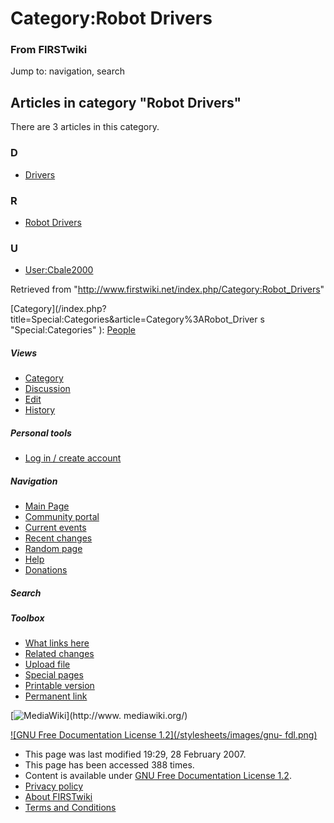 # Category:Robot Drivers

### From FIRSTwiki

Jump to: navigation, search

  

## Articles in category "Robot Drivers"

There are 3 articles in this category.

### D

  * [Drivers](/index.php/Drivers "Drivers" )

### R

  * [Robot Drivers](/index.php/Robot_Drivers "Robot Drivers" )

### U

  * [User:Cbale2000](/index.php/User:Cbale2000 "User:Cbale2000" )

Retrieved from "<http://www.firstwiki.net/index.php/Category:Robot_Drivers>"

[Category](/index.php?title=Special:Categories&article=Category%3ARobot_Driver
s "Special:Categories" ): [People](/index.php/Category:People
"Category:People" )

##### Views

  * [Category](/index.php/Category:Robot_Drivers)
  * [Discussion](/index.php?title=Category_talk:Robot_Drivers&action=edit)
  * [Edit](/index.php?title=Category:Robot_Drivers&action=edit)
  * [History](/index.php?title=Category:Robot_Drivers&action=history)

##### Personal tools

  * [Log in / create account](/index.php?title=Special:Userlogin&returnto=Category:Robot_Drivers)

[](/index.php/Main_Page "Main Page" )

##### Navigation

  * [Main Page](/index.php/Main_Page)
  * [Community portal](/index.php/FIRSTwiki:Community_portal)
  * [Current events](/index.php/Current_events)
  * [Recent changes](/index.php/Special:Recentchanges)
  * [Random page](/index.php/Special:Random)
  * [Help](/index.php/Help:Contents)
  * [Donations](/index.php/FIRSTwiki:Site_support)

##### Search



##### Toolbox

  * [What links here](/index.php/Special:Whatlinkshere/Category:Robot_Drivers)
  * [Related changes](/index.php/Special:Recentchangeslinked/Category:Robot_Drivers)
  * [Upload file](/index.php/Special:Upload)
  * [Special pages](/index.php/Special:Specialpages)
  * [Printable version](/index.php?title=Category:Robot_Drivers&printable=yes)
  * [Permanent link](/index.php?title=Category:Robot_Drivers&oldid=56374)

[![MediaWiki](/skins/common/images/poweredby_mediawiki_88x31.png)](http://www.
mediawiki.org/)

[![GNU Free Documentation License 1.2](/stylesheets/images/gnu-
fdl.png)](http://www.gnu.org/copyleft/fdl.html)

  * This page was last modified 19:29, 28 February 2007.
  * This page has been accessed 388 times.
  * Content is available under [GNU Free Documentation License 1.2](http://www.gnu.org/copyleft/fdl.html "http://www.gnu.org/copyleft/fdl.html" ).
  * [Privacy policy](/index.php/FIRSTwiki:Privacy_policy "FIRSTwiki:Privacy policy" )
  * [About FIRSTwiki](/index.php/FIRSTwiki:About "FIRSTwiki:About" )
  * [Terms and Conditions](/index.php/FIRSTwiki:Terms_and_conditions "FIRSTwiki:Terms and conditions" )

